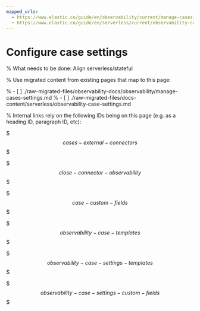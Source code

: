 ```yaml
---
mapped_urls:
  - https://www.elastic.co/guide/en/observability/current/manage-cases-settings.html
  - https://www.elastic.co/guide/en/serverless/current/observability-case-settings.html
---
```


# Configure case settings

% What needs to be done: Align serverless/stateful

% Use migrated content from existing pages that map to this page:

% - [ ] ./raw-migrated-files/observability-docs/observability/manage-cases-settings.md
% - [ ] ./raw-migrated-files/docs-content/serverless/observability-case-settings.md

% Internal links rely on the following IDs being on this page (e.g. as a heading ID, paragraph ID, etc):

$$$cases-external-connectors$$$

$$$close-connector-observability$$$

$$$case-custom-fields$$$

$$$observability-case-templates$$$

$$$observability-case-settings-templates$$$

$$$observability-case-settings-custom-fields$$$